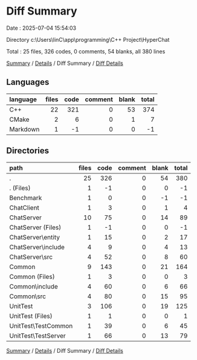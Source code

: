 # Diff Summary

Date : 2025-07-04 15:54:03

Directory c:\\Users\\linC\\app\\programming\\C++ Project\\HyperChat

Total : 25 files,  326 codes, 0 comments, 54 blanks, all 380 lines

[Summary](results.md) / [Details](details.md) / Diff Summary / [Diff Details](diff-details.md)

## Languages
| language | files | code | comment | blank | total |
| :--- | ---: | ---: | ---: | ---: | ---: |
| C++ | 22 | 321 | 0 | 53 | 374 |
| CMake | 2 | 6 | 0 | 1 | 7 |
| Markdown | 1 | -1 | 0 | 0 | -1 |

## Directories
| path | files | code | comment | blank | total |
| :--- | ---: | ---: | ---: | ---: | ---: |
| . | 25 | 326 | 0 | 54 | 380 |
| . (Files) | 1 | -1 | 0 | 0 | -1 |
| Benchmark | 1 | 0 | 0 | -1 | -1 |
| ChatClient | 1 | 3 | 0 | 1 | 4 |
| ChatServer | 10 | 75 | 0 | 14 | 89 |
| ChatServer (Files) | 1 | -1 | 0 | 0 | -1 |
| ChatServer\\entity | 1 | 15 | 0 | 2 | 17 |
| ChatServer\\include | 4 | 9 | 0 | 4 | 13 |
| ChatServer\\src | 4 | 52 | 0 | 8 | 60 |
| Common | 9 | 143 | 0 | 21 | 164 |
| Common (Files) | 1 | 3 | 0 | 0 | 3 |
| Common\\include | 4 | 60 | 0 | 6 | 66 |
| Common\\src | 4 | 80 | 0 | 15 | 95 |
| UnitTest | 3 | 106 | 0 | 19 | 125 |
| UnitTest (Files) | 1 | 1 | 0 | 0 | 1 |
| UnitTest\\TestCommon | 1 | 39 | 0 | 6 | 45 |
| UnitTest\\TestServer | 1 | 66 | 0 | 13 | 79 |

[Summary](results.md) / [Details](details.md) / Diff Summary / [Diff Details](diff-details.md)